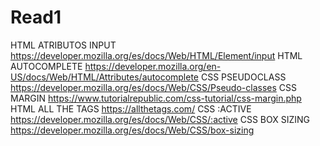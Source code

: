 # Read1

HTML ATRIBUTOS INPUT https://developer.mozilla.org/es/docs/Web/HTML/Element/input
HTML AUTOCOMPLETE https://developer.mozilla.org/en-US/docs/Web/HTML/Attributes/autocomplete
CSS PSEUDOCLASS https://developer.mozilla.org/es/docs/Web/CSS/Pseudo-classes
CSS MARGIN https://www.tutorialrepublic.com/css-tutorial/css-margin.php
HTML ALL THE TAGS https://allthetags.com/
CSS :ACTIVE https://developer.mozilla.org/es/docs/Web/CSS/:active
CSS BOX SIZING https://developer.mozilla.org/es/docs/Web/CSS/box-sizing
